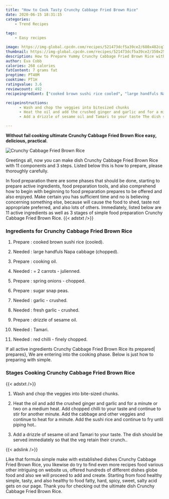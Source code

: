 ```yaml
---
title: "How to Cook Tasty Crunchy Cabbage Fried Brown Rice"
date: 2020-06-15 18:31:15
categories:
    - Trend Recipes
    
tags:
    - Easy recipes

image: https://img-global.cpcdn.com/recipes/521473dcf5a39ce2/680x482cq70/crunchy-cabbage-fried-brown-rice-recipe-main-photo.jpg
thumbnail: https://img-global.cpcdn.com/recipes/521473dcf5a39ce2/350x250cq70/crunchy-cabbage-fried-brown-rice-recipe-main-photo.jpg
description: How to Prepare Yummy Crunchy Cabbage Fried Brown Rice with 11 ingredients and 3 stages of easy cooking.
author: Eva Cobb
calories: 268 calories
fatContent: 7 grams fat
preptime: PT40M
cooktime: PT1H
ratingvalue: 3.6
reviewcount: 492
recipeingredient: ["cooked brown sushi rice cooled", "large handfuls Napa cabbage chopped", "cooking oil", " 2 carrots  julienned", "spring onions  chopped", "sugar snap peas", "garlic  crushed", "fresh garlic  crushed", "drizzle of sesame oil", "Tamari", "red chilli  finely chopped"]

recipeinstructions: 
      - Wash and chop the veggies into bitesized chunks 
      - Heat the oil and add the crushed ginger and garlic and for a minute or two on a medium heat Add chopped chilli to your taste and continue to stir for another minute Add the cabbage and other veggies and continue to heat for a minute Add the sushi rice and continue to fry until piping hot 
      - Add a drizzle of sesame oil and Tamari to your taste The dish should be served immediately so that the veg retain their crunch

---
```




**Without fail cooking ultimate Crunchy Cabbage Fried Brown Rice easy, delicious, practical**. 


![Crunchy Cabbage Fried Brown Rice](https://img-global.cpcdn.com/recipes/521473dcf5a39ce2/680x482cq70/crunchy-cabbage-fried-brown-rice-recipe-main-photo.jpg "Crunchy Cabbage Fried Brown Rice")




Greetings all, now you can make dish Crunchy Cabbage Fried Brown Rice with 11 components and 3 steps. Listed below this is how to prepare, please thoroughly carefully.

In food preparation there are some phases that should be done, starting to prepare active ingredients, food preparation tools, and also comprehend how to begin with beginning to food preparation prepares to be offered and also enjoyed. Make certain you has sufficient time and no is believing concerning something else, because will cause the food to shed, taste not appropriate preferred, and also lots of others. Immediately, listed below are 11 active ingredients as well as 3 stages of simple food preparation Crunchy Cabbage Fried Brown Rice.
{{< adstxt />}}

### Ingredients for Crunchy Cabbage Fried Brown Rice


1. Prepare  : cooked brown sushi rice (cooled).

1. Needed  : large handfuls Napa cabbage (chopped).

1. Prepare  : cooking oil.

1. Needed  : = 2 carrots - julienned.

1. Prepare  : spring onions - chopped.

1. Prepare  : sugar snap peas.

1. Needed  : garlic - crushed.

1. Needed  : fresh garlic - crushed.

1. Prepare  : drizzle of sesame oil.

1. Needed  : Tamari.

1. Needed  : red chilli - finely chopped.



If all active ingredients Crunchy Cabbage Fried Brown Rice its prepared| prepares}, We are entering into the cooking phase. Below is just how to preparing with simple.

### Stages Cooking Crunchy Cabbage Fried Brown Rice

{{< adstxt />}}


1. Wash and chop the veggies into bite-sized chunks.



1. Heat the oil and add the crushed ginger and garlic and for a minute or two on a medium heat. Add chopped chilli to your taste and continue to stir for another minute. Add the cabbage and other veggies and continue to heat for a minute. Add the sushi rice and continue to fry until piping hot..



1. Add a drizzle of sesame oil and Tamari to your taste. The dish should be served immediately so that the veg retain their crunch..





{{< adslink />}}

Like that formula simple make with established dishes Crunchy Cabbage Fried Brown Rice, you likewise do try to find even more recipes food various other intriguing on website us, offered hundreds of different dishes globe food and also we will proceed to add and create. Starting from food healthy simple, tasty, and also healthy to food fatty, hard, spicy, sweet, salty acid gets on our page. Thank you for checking out the ultimate dish Crunchy Cabbage Fried Brown Rice.
